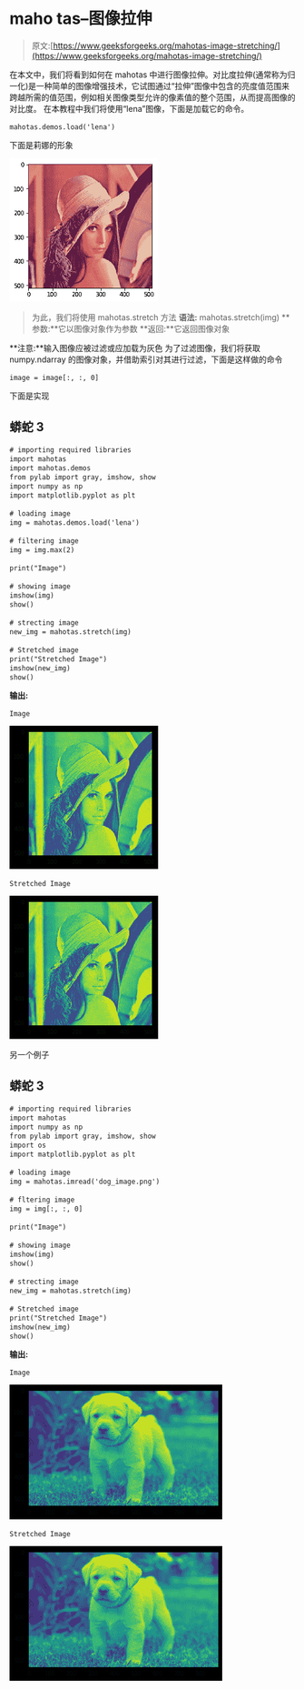 # maho tas–图像拉伸

> 原文:[https://www.geeksforgeeks.org/mahotas-image-stretching/](https://www.geeksforgeeks.org/mahotas-image-stretching/)

在本文中，我们将看到如何在 mahotas 中进行图像拉伸。对比度拉伸(通常称为归一化)是一种简单的图像增强技术，它试图通过“拉伸”图像中包含的亮度值范围来跨越所需的值范围，例如相关图像类型允许的像素值的整个范围，从而提高图像的对比度。
在本教程中我们将使用“lena”图像，下面是加载它的命令。

```
mahotas.demos.load('lena')
```

下面是莉娜的形象

![](img/c6cf4d1584ad896c98148d7fd44b7f25.png)

> 为此，我们将使用 mahotas.stretch 方法
> **语法:** mahotas.stretch(img)
> **参数:**它以图像对象作为参数
> **返回:**它返回图像对象

**注意:**输入图像应被过滤或应加载为灰色
为了过滤图像，我们将获取 numpy.ndarray 的图像对象，并借助索引对其进行过滤，下面是这样做的命令

```
image = image[:, :, 0]
```

下面是实现

## 蟒蛇 3

```
# importing required libraries
import mahotas
import mahotas.demos
from pylab import gray, imshow, show
import numpy as np
import matplotlib.pyplot as plt

# loading image
img = mahotas.demos.load('lena')

# filtering image
img = img.max(2)

print("Image")

# showing image
imshow(img)
show()

# strecting image
new_img = mahotas.stretch(img)

# Stretched image
print("Stretched Image")
imshow(new_img)
show()
```

**输出:**

```
Image
```

![](img/7e2a2e3e4e2c7d3717764f78ddb13263.png)

```
Stretched Image
```

![](img/5f556c18a630a4f34e872a9abf7e9dab.png)

另一个例子

## 蟒蛇 3

```
# importing required libraries
import mahotas
import numpy as np
from pylab import gray, imshow, show
import os
import matplotlib.pyplot as plt

# loading image
img = mahotas.imread('dog_image.png')

# fltering image
img = img[:, :, 0]

print("Image")

# showing image
imshow(img)
show()

# strecting image
new_img = mahotas.stretch(img)

# Stretched image
print("Stretched Image")
imshow(new_img)
show()
```

**输出:**

```
Image
```

![](img/69c070b367f54d4895c9b3e679a941a7.png)

```
Stretched Image 
```

![](img/82491fb51edbdf2024ff9f11e50019b9.png)